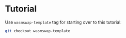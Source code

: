 # Tutorial

Use `wasmswap-template` tag for starting over to this tutorial:

```sh
git checkout wasmswap-template
```